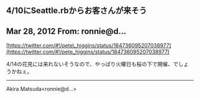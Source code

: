 ## 4/10にSeattle.rbからお客さんが来そう

## Mar 28, 2012 From: ronnie@d...

[https://twitter.com/#!/pete\_higgins/status/184736095207038977](https://twitter.com/#!/pete_higgins/status/184736095207038977)

4/14の花見には来れないそうなので、やっぱり火曜日も桜の下で開催、でしょうかねぇ。

* * *

Akira Matsuda\<ronnie@d...\>

